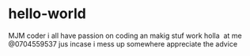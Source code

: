 # hello-world

MJM coder i all have passion on coding an makig stuf work
holla  at me @0704559537 jus incase i mess up somewhere appreciate the advice
